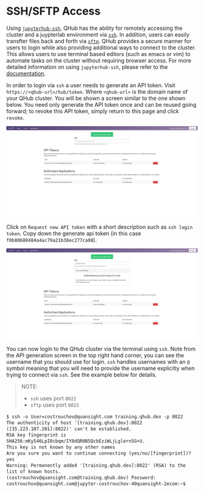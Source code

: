 # SSH/SFTP Access

Using [`jupyterhub-ssh`](https://github.com/yuvipanda/jupyterhub-ssh),
QHub has the ability for remotely accessing the cluster and a
juypterlab environment via
[`ssh`](https://en.wikipedia.org/wiki/Secure_Shell). In addition, users
can easily transfter files back and forth via
[`sftp`](https://en.wikipedia.org/wiki/SSH_File_Transfer_Protocol). QHub
provides a secure manner for users to login while also providing additional
ways to connect to the cluster. This allows users to use terminal based
editors (such as emacs or vim) to automate tasks on the
cluster without requiring browser access. For more detailed information on
using `jupyterhub-ssh`, please refer to the
[documentation](https://jupyterhub-ssh.readthedocs.io/en/latest/index.html).

In order to login via `ssh` a user needs to generate an API token. Visit
`https://<qhub-url>/hub/token`. Where `<qhub-url>` is the domain name of
your QHub cluster. You will be shown a screen similar to the one
shown below. You need only generate the API token once and can be reused going forward; to revoke this API token, simply return to this page and click `revoke`.

![qhub api token](../images/qhub_api_token.png)

Click on `Request new API token` with a short description such as `ssh login token`. Copy down the generate api token (in
this case `f0b80688484a4ac79a21b38ec277ca08`).

![qhub api token generated](../images/qhub_api_token_generated.png)

You can now login to the QHub cluster via the terminal using `ssh`. Note
from the API generation screen in the top right hand corner, you can
see the username that you should use for login. `ssh` handles usernames
with an `@` symbol meaning that you will need to provide the username
explicitly when trying to connect via `ssh`. See the example below for details.
> NOTE:
> - `ssh` uses port `8022`
> - `sftp` uses port `8023`

```
$ ssh -o User=costrouchov@quansight.com training.qhub.dev -p 8022
The authenticity of host '[training.qhub.dev]:8022 ([35.223.107.201]:8022)' can't be established.
RSA key fingerprint is SHA256:mKy546LpI0cbqm/IY8dQR0B5QcbEziWLjLglern5G+U.
This key is not known by any other names
Are you sure you want to continue connecting (yes/no/[fingerprint])? yes
Warning: Permanently added '[training.qhub.dev]:8022' (RSA) to the list of known hosts.
(costrouchov@quansight.com@training.qhub.dev) Password:
costrouchov@quansight.com@jupyter-costrouchov-40quansight-2ecom:~$
```
